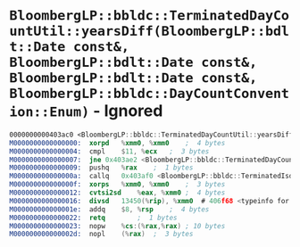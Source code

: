 # `BloombergLP::bbldc::TerminatedDayCountUtil::yearsDiff(BloombergLP::bdlt::Date const&, BloombergLP::bdlt::Date const&, BloombergLP::bdlt::Date const&, BloombergLP::bbldc::DayCountConvention::Enum)` - Ignored

```nasm
0000000000403ac0 <BloombergLP::bbldc::TerminatedDayCountUtil::yearsDiff(BloombergLP::bdlt::Date const&, BloombergLP::bdlt::Date const&, BloombergLP::bdlt::Date const&, BloombergLP::bbldc::DayCountConvention::Enum)>:
M0000000000000000:	xorpd	%xmm0, %xmm0	;  4 bytes
M0000000000000004:	cmpl	$11, %ecx	;  3 bytes
M0000000000000007:	jne	0x403ae2 <BloombergLP::bbldc::TerminatedDayCountUtil::yearsDiff(BloombergLP::bdlt::Date const&, BloombergLP::bdlt::Date const&, BloombergLP::bdlt::Date const&, BloombergLP::bbldc::DayCountConvention::Enum)+0x22>	;  2 bytes
M0000000000000009:	pushq	%rax	;  1 bytes
M000000000000000a:	callq	0x403af0 <BloombergLP::bbldc::TerminatedIsda30360Eom::daysDiff(BloombergLP::bdlt::Date const&, BloombergLP::bdlt::Date const&, BloombergLP::bdlt::Date const&)>	;  5 bytes
M000000000000000f:	xorps	%xmm0, %xmm0	;  3 bytes
M0000000000000012:	cvtsi2sd	%eax, %xmm0	;  4 bytes
M0000000000000016:	divsd	13450(%rip), %xmm0  # 406f68 <typeinfo for BloombergLP::bsls::AssertTestException+0x140>	;  8 bytes
M000000000000001e:	addq	$8, %rsp	;  4 bytes
M0000000000000022:	retq		;  1 bytes
M0000000000000023:	nopw	%cs:(%rax,%rax)	; 10 bytes
M000000000000002d:	nopl	(%rax)	;  3 bytes
```
